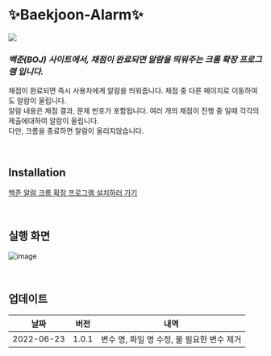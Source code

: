 # ✨Baekjoon-Alarm✨  

<img src="https://img.shields.io/badge/Google-Chrome-4285F4?style=for-the-badge&logo=chrome&logoColor=white">

<br>  

### _백준(BOJ) 사이트에서, 채점이 완료되면 알람을 띄워주는 크롬 확장 프로그램 입니다._  

채점이 완료되면 즉시 사용자에게 알람을 띄워줍니다. 채점 중 다른 페이지로 이동하여도 알람이 울립니다.  
알람 내용은 채점 결과, 문제 번호가 포함됩니다. 여러 개의 채점이 진행 중 일때 각각의 제출에대하여 알람이 울립니다.  
다만, 크롬을 종료하면 알람이 울리지않습니다.  

<br>  

## Installation
[백준 알람 크롬 확장 프로그램 설치하러 가기](https://chrome.google.com/webstore/detail/%EB%B0%B1%EC%A4%80-%EC%95%8C%EB%9E%8Cboj-alram/piedmchdfegdhgedliponahpdaniompb?hl=ko)

<br>  

## 실행 화면  
![image](https://user-images.githubusercontent.com/55649302/175318008-30e5a5b5-c7ae-4d3d-835d-c34f06b601cd.png)  

<br>

## 업데이트  

| 날짜 | 버전 | 내역 |
| ------ | ------ | ------ |
| 2022-06-23 |  1.0.1 |  변수 명, 파일 명 수정, 불 필요한 변수 제거 |

